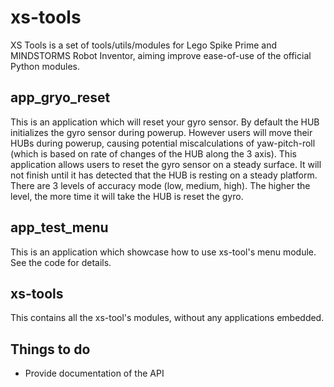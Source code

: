 # xs-tools
XS Tools is a set of tools/utils/modules for Lego Spike Prime and MINDSTORMS Robot Inventor, aiming improve ease-of-use of the official Python modules.

## app_gryo_reset
This is an application which will reset your gyro sensor. By default the HUB initializes the gyro sensor during powerup. However users will move their HUBs during powerup, causing potential miscalculations of yaw-pitch-roll (which is based on rate of changes of the HUB along the 3 axis). This application allows users to reset the gyro sensor on a steady surface. It will not finish until it has detected that the HUB is resting on a steady platform. There are 3 levels of accuracy mode (low, medium, high). The higher the level, the more time it will take the HUB is reset the gyro.

## app_test_menu
This is an application which showcase how to use xs-tool's menu module. See the code for details.


## xs-tools
This contains all the xs-tool's modules, without any applications embedded. 

## Things to do
- Provide documentation of the API
